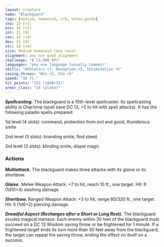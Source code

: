 ```yaml
---
layout: creature
name: "Blackguard"
tags: [medium, humanoid, cr8, volos-guide]
cha: 15 (+2)
wis: 14 (+2)
int: 11 (0)
con: 18 (+4)
dex: 11 (0)
str: 18 (+4)
size: Medium humanoid (any race)
alignment: any non-good alignment
challenge: "8 (3,900 XP)"
languages: "any one language (usually Common)"
skills: "Athletics +7, Deception +5, Intimidation +5"
saving_throws: "Wis +5, Cha +5"
speed: "30 ft."
hit_points: "153 (18d8+72)"
armor_class: "18 (plate)"
---
```


***Spellcasting.*** The blackguard is a 10th-level spellcaster. Its spellcasting ability is Charisma (spell save DC 13, +5 to hit with spell attacks). It has the following paladin spells prepared:

1st level (4 slots): command, protection from evil and good, thunderous smite

2nd level (3 slots): branding smite, find steed

3rd level (2 slots): blinding smite, dispel magic

### Actions

***Multiattack.*** The blackguard makes three attacks with its glaive or its shortbow.

***Glaive.*** Melee Weapon Attack: +7 to hit, reach 10 ft., one target. Hit: 9 (1d10+4) slashing damage.

***Shortbow.*** Ranged Weapon Attack: +3 to hit, range 80/320 ft., one target. Hit: 5 (1d6+2) piercing damage.

***Dreadful Aspect (Recharges after a Short or Long Rest).*** The blackguard exudes magical menace. Each enemy within 30 feet of the blackguard must succeed on a DC 13 Wisdom saving throw or be frightened for 1 minute. If a frightened target ends its turn more than 30 feet away from the blackguard, the target can repeat the saving throw, ending the effect on itself on a success.
